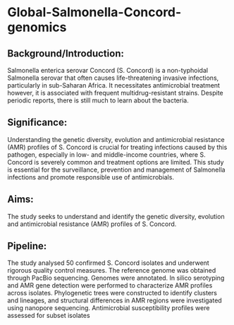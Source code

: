 # Global-Salmonella-Concord-genomics
## Background/Introduction:
Salmonella enterica serovar Concord (S. Concord) is a non-typhoidal Salmonella serovar that often
causes   life-threatening   invasive   infections,   particularly   in   sub-Saharan   Africa.   It   necessitates
antimicrobial treatment however, it is associated with frequent multidrug-resistant strains. Despite
periodic reports, there is still much to learn about the bacteria.

## Significance:
Understanding the genetic diversity, evolution and antimicrobial resistance (AMR) profiles of S.
Concord is crucial for treating infections caused by this pathogen, especially in low- and middle-income
countries, where S. Concord is severely common and treatment options are limited. This study is
essential for the surveillance, prevention and management of Salmonella infections and promote
responsible use of antimicrobials. 

## Aims:
The study seeks to understand and identify the genetic diversity, evolution and antimicrobial resistance
(AMR) profiles of S. Concord. 

## Pipeline:
The study analysed 50 confirmed S. Concord isolates and underwent rigorous quality control measures.
The reference genome was obtained through PacBio sequencing. Genomes were annotated. In silico
serotyping and AMR gene detection were performed to characterize AMR profiles across isolates.
Phylogenetic trees were constructed to identify clusters and lineages, and structural differences in AMR
regions were investigated using nanopore sequencing. Antimicrobial susceptibility profiles were
assessed for subset isolates
